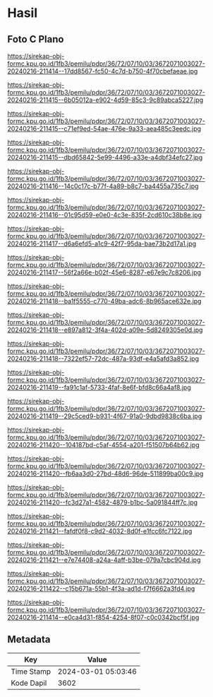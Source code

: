 # Hasil

## Foto C Plano

https://sirekap-obj-formc.kpu.go.id/1fb3/pemilu/pdpr/36/72/07/10/03/3672071003027-20240216-211414--17dd8567-fc50-4c7d-b750-4f70cbefaeae.jpg

https://sirekap-obj-formc.kpu.go.id/1fb3/pemilu/pdpr/36/72/07/10/03/3672071003027-20240216-211415--6b05012a-e902-4d59-85c3-9c89abca5227.jpg

https://sirekap-obj-formc.kpu.go.id/1fb3/pemilu/pdpr/36/72/07/10/03/3672071003027-20240216-211415--c71ef9ed-54ae-476e-9a33-aea485c3eedc.jpg

https://sirekap-obj-formc.kpu.go.id/1fb3/pemilu/pdpr/36/72/07/10/03/3672071003027-20240216-211415--dbd65842-5e99-4496-a33e-a4dbf34efc27.jpg

https://sirekap-obj-formc.kpu.go.id/1fb3/pemilu/pdpr/36/72/07/10/03/3672071003027-20240216-211416--14c0c17c-b77f-4a89-b8c7-ba4455a735c7.jpg

https://sirekap-obj-formc.kpu.go.id/1fb3/pemilu/pdpr/36/72/07/10/03/3672071003027-20240216-211416--01c95d59-e0e0-4c3e-835f-2cd610c38b8e.jpg

https://sirekap-obj-formc.kpu.go.id/1fb3/pemilu/pdpr/36/72/07/10/03/3672071003027-20240216-211417--d6a6efd5-a1c9-42f7-95da-bae73b2d17a1.jpg

https://sirekap-obj-formc.kpu.go.id/1fb3/pemilu/pdpr/36/72/07/10/03/3672071003027-20240216-211417--56f2a66e-b02f-45e6-8287-e67e9c7c8206.jpg

https://sirekap-obj-formc.kpu.go.id/1fb3/pemilu/pdpr/36/72/07/10/03/3672071003027-20240216-211418--ba1f5555-c770-49ba-adc6-8b965ace632e.jpg

https://sirekap-obj-formc.kpu.go.id/1fb3/pemilu/pdpr/36/72/07/10/03/3672071003027-20240216-211418--e897a812-3f4a-402d-a09e-5d8249305e0d.jpg

https://sirekap-obj-formc.kpu.go.id/1fb3/pemilu/pdpr/36/72/07/10/03/3672071003027-20240216-211418--7322ef57-72dc-487a-93df-e4a5afd3a852.jpg

https://sirekap-obj-formc.kpu.go.id/1fb3/pemilu/pdpr/36/72/07/10/03/3672071003027-20240216-211419--fa91c1af-5733-4faf-8e6f-bfd8c66a4af8.jpg

https://sirekap-obj-formc.kpu.go.id/1fb3/pemilu/pdpr/36/72/07/10/03/3672071003027-20240216-211419--29c5ced9-b931-4f67-91a0-9dbd9838c6ba.jpg

https://sirekap-obj-formc.kpu.go.id/1fb3/pemilu/pdpr/36/72/07/10/03/3672071003027-20240216-211420--104187bd-c5af-4554-a201-f51507b64b62.jpg

https://sirekap-obj-formc.kpu.go.id/1fb3/pemilu/pdpr/36/72/07/10/03/3672071003027-20240216-211420--fb6aa3d0-27bd-48d6-96de-511899ba00c9.jpg

https://sirekap-obj-formc.kpu.go.id/1fb3/pemilu/pdpr/36/72/07/10/03/3672071003027-20240216-211420--fc3d27a1-4582-4879-b1bc-5a091844ff7c.jpg

https://sirekap-obj-formc.kpu.go.id/1fb3/pemilu/pdpr/36/72/07/10/03/3672071003027-20240216-211421--fafdf0f8-c9d2-4032-8d0f-e1fcc6fc7122.jpg

https://sirekap-obj-formc.kpu.go.id/1fb3/pemilu/pdpr/36/72/07/10/03/3672071003027-20240216-211421--e7e74408-a24a-4aff-b3be-079a7cbc904d.jpg

https://sirekap-obj-formc.kpu.go.id/1fb3/pemilu/pdpr/36/72/07/10/03/3672071003027-20240216-211422--c15b671a-55b1-4f3a-ad1d-f7f6662a3fd4.jpg

https://sirekap-obj-formc.kpu.go.id/1fb3/pemilu/pdpr/36/72/07/10/03/3672071003027-20240216-211414--e0ca4d31-f854-4254-8f07-c0c0342bcf5f.jpg


## Metadata

| Key        | Value               |
| ---------- | ------------------- |
| Time Stamp | 2024-03-01 05:03:46 |
| Kode Dapil | 3602                |



